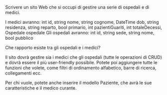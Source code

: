 ﻿Scrivere un sito Web che si occupi di gestire una serie di ospedali e di medici.

I medici avranno: int id, string nome, string cognome, DateTime dob, string residenza, string reparto,
bool primario, int pazientiGuariti, int totaleDecessi, Ospedale ospedale
Gli ospedali avranno: int id, string sede, string nome, bool pubblico

Che rapporto esiste tra gli ospedali e i medici?

Il sito dovrà gestire sia i medici che gli ospedali (tutte le operazioni di CRUD) e dovrà essere il più user-friendly possibile.
Potete poi aggiungere tutte le funzioni che volete, come filtri di ordinamento alfabetico, barre di ricerca, collegamenti ecc.

Per chi vuole, potete anche inserire il modello Paziente, che avrà le sue caratteristiche e il medico curante.
